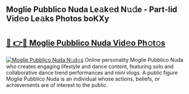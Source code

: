 ## Moglie Pubblico Nuda Le𝚊k𝚎d N𝚞𝚍e - Part-Iid Vid𝚎o Le𝚊ks Photos boKXy

# <h2><a href="http://fbfhn4.evod.top/?m=Moglie+Pubblico+Nuda">🔗 👉🔴 Moglie Pubblico Nuda Vid𝚎o Ph𝚘t𝚘s</a></h2>

[![Moglie Pubblico Nuda N𝚞d𝚎s](https://i.imgur.com/8V9OHl7.gif)](http://fbfhn4.evod.top/?m=Moglie+Pubblico+Nuda)
Online personality Moglie Pubblico Nuda who creates engaging lifestyle and dance content, featuring solo and collaborative dance trend performances and mini vlogs. A public figure Moglie Pubblico Nuda is an individual whose actions, beliefs, or achievements are of interest to the public. 
